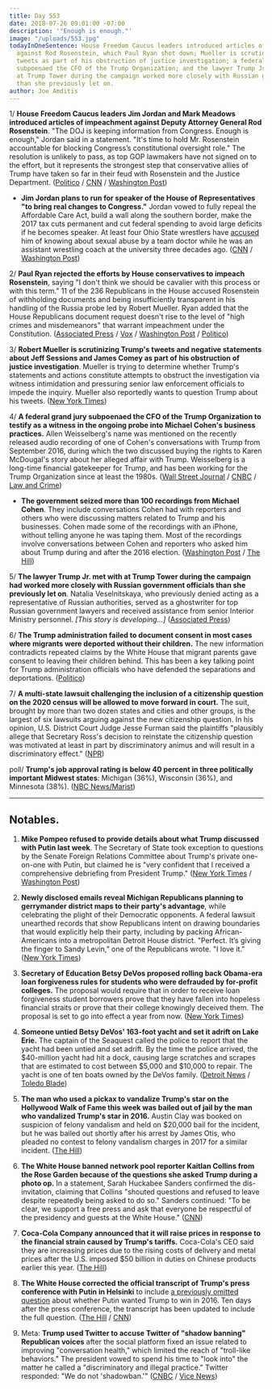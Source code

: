 ```yaml
---
title: Day 553
date: 2018-07-26 09:01:00 -07:00
description: '"Enough is enough."'
image: "/uploads/553.jpg"
todayInOneSentence: House Freedom Caucus leaders introduced articles of impeachment
  against Rod Rosenstein, which Paul Ryan shot down; Mueller is scrutinizing Trump's
  tweets as part of his obstruction of justice investigation; a federal grand jury
  subpoenaed the CFO of the Trump Organization; and the lawyer Trump Jr. met with
  at Trump Tower during the campaign worked more closely with Russian government officials
  than she previously let on.
author: Joe Amditis
---
```


1/ **House Freedom Caucus leaders Jim Jordan and Mark Meadows introduced articles of impeachment against Deputy Attorney General Rod Rosenstein**. "The DOJ is keeping information from Congress. Enough is enough," Jordan said in a statement. "It's time to hold Mr. Rosenstein accountable for blocking Congress’s constitutional oversight role." The resolution is unlikely to pass, as top GOP lawmakers have not signed on to the effort, but it represents the strongest step that conservative allies of Trump have taken so far in their feud with Rosenstein and the Justice Department. ([Politico](https://www.politico.com/story/2018/07/25/house-conservatives-move-to-impeach-rosenstein-743238) / [CNN](https://www.cnn.com/2018/07/25/politics/rosenstein-impeachment-resolution/index.html) / [Washington Post](https://www.washingtonpost.com/politics/conservative-lawmakers-introduce-resolution-calling-for-impeachment-of-rod-rosenstein-who-oversees-special-counsel-probe-on-russia/2018/07/25/fe8ee304-9060-11e8-bcd5-9d911c784c38_story.html?utm_term=.9008034423d8))

* **Jim Jordan plans to run for speaker of the House of Representatives "to bring real changes to Congress."** Jordan vowed to fully repeal the Affordable Care Act, build a wall along the southern border, make the 2017 tax cuts permanent and cut federal spending to avoid large deficits if he becomes speaker. At least four Ohio State wrestlers have [accused](https://whatthefuckjusthappenedtoday.com/2018/07/06/day-533/) him of knowing about sexual abuse by a team doctor while he was an assistant wrestling coach at the university three decades ago. ([CNN](https://www.cnn.com/2018/07/26/politics/jim-jordan-running-for-house-speaker/index.html) / [Washington Post](https://www.washingtonpost.com/powerpost/rep-jim-jordan-announces-bid-for-house-speaker/2018/07/26/be129c76-90ec-11e8-8322-b5482bf5e0f5_story.html))

2/ **Paul Ryan rejected the efforts by House conservatives to impeach Rosenstein**, saying "I don't think we should be cavalier with this process or with this term." 11 of the 236 Republicans in the House accused Rosenstein of withholding documents and being insufficiently transparent in his handling of the Russia probe led by Robert Mueller. Ryan added that the House Republicans document request doesn't rise to the level of "high crimes and misdemeanors" that warrant impeachment under the Constitution. ([Associated Press](https://apnews.com/e6cbb39c151c43ee8b60a99cf49f83c1/Ryan-opposes-Rosenstein-impeachment-try,-dooming-it-for-now) / [Vox](https://www.vox.com/2018/7/26/17616888/rod-rosenstein-impeachment-vote-trump-mueller) / [Washington Post](https://www.washingtonpost.com/politics/rep-scalise-says-he-supports-effort-by-conservative-lawmakers-to-impeach-rosenstein/2018/07/26/8bc90d44-90d4-11e8-bcd5-9d911c784c38_story.html) / [Politico](https://www.politico.com/story/2018/07/26/ryan-rejects-conservative-push-to-impeach-rosenstein-743487))

3/ **Robert Mueller is scrutinizing Trump's tweets and negative statements about Jeff Sessions and James Comey as part of his obstruction of justice investigation**. Mueller is trying to determine whether Trump's statements and actions constitute attempts to obstruct the investigation via witness intimidation and pressuring senior law enforcement officials to impede the inquiry. Mueller also reportedly wants to question Trump about his tweets. ([New York Times](https://www.nytimes.com/2018/07/26/us/politics/trump-tweets-mueller-obstruction.html))

4/ **A federal grand jury subpoenaed the CFO of the Trump Organization to testify as a witness in the ongoing probe into Michael Cohen's business practices.** Allen Weisselberg's name was mentioned on the recently released audio recording of one of Cohen's conversations with Trump from September 2016, during which the two discussed buying the rights to Karen McDougal's story about her alleged affair with Trump. Weisselberg is a long-time financial gatekeeper for Trump, and has been working for the Trump Organization since at least the 1980s. ([Wall Street Journal](https://www.wsj.com/articles/trump-organization-finance-chief-called-to-testify-before-federal-grand-jury-1532622947) / [CNBC](https://www.cnbc.com/2018/07/26/trump-org-cfo-called-to-grand-jury-to-testify-wsj.html) / [Law and Crime](https://lawandcrime.com/high-profile/a-witness-allen-weisselberg-in-the-michael-cohen-probe-has-been-named/))

* **The government seized more than 100 recordings from Michael Cohen**. They include conversations Cohen had with reporters and others who were discussing matters related to Trump and his businesses. Cohen made some of the recordings with an iPhone, without telling anyone he was taping them. Most of the recordings involve conversations between Cohen and reporters who asked him about Trump during and after the 2016 election. ([Washington Post](https://www.washingtonpost.com/politics/im-not-going-to-be-a-punching-bag-anymore-inside-michael-cohens-break-with-trump/2018/07/25/2471797a-9024-11e8-bcd5-9d911c784c38_story.html?noredirect=on&utm_term=.d610e9adf318) / [The Hill](http://thehill.com/blogs/blog-briefing-room/398939-government-seized-more-than-100-trump-related-tapes-from-cohen))

5/ **The lawyer Trump Jr. met with at Trump Tower during the campaign had worked more closely with Russian government officials than she previously let on**. Natalia Veselnitskaya, who previously denied acting as a representative of Russian authorities, served as a ghostwriter for top Russian government lawyers and received assistance from senior Interior Ministry personnel. *\[This story is developing...\]* ([Associated Press](https://apnews.com/4946c3cfaea04ce69a7e5bf2344c4a7a))

6/ **The Trump administration failed to document consent in most cases where migrants were deported without their children.** The new information contradicts repeated claims by the White House that migrant parents gave consent to leaving their children behind. This has been a key talking point for Trump administration officials who have defended the separations and deportations. ([Politico](https://www.politico.com/story/2018/07/25/deported-migrants-leaving-children-behind-712088))

7/ **A multi-state lawsuit challenging the inclusion of a citizenship question on the 2020 census will be allowed to move forward in court.** The suit, brought by more than two dozen states and cities and other groups, is the largest of six lawsuits arguing against the new citizenship question. In his opinion, U.S. District Court Judge Jesse Furman said the plaintiffs "plausibly allege that Secretary Ross's decision to reinstate the citizenship question was motivated at least in part by discriminatory animus and will result in a discriminatory effect." ([NPR](https://www.npr.org/2018/07/26/629773825/multi-state-lawsuit-against-census-citizenship-question-to-move-ahead?utm_source=twitter.com&utm_medium=social&utm_campaign=npr&utm_term=nprnews&utm_content=20180726))

poll/ **Trump's job approval rating is below 40 percent in three politically important Midwest states**: Michigan (36%), Wisconsin (36%), and Minnesota (38%). ([NBC News/Marist](https://www.nbcnews.com/politics/first-read/polls-trump-approval-sags-trio-midwest-states-n894556))

---

## Notables.

1. **Mike Pompeo refused to provide details about what Trump discussed with Putin last week**. The Secretary of State took exception to questions by the Senate Foreign Relations Committee about Trump's private one-on-one with Putin, but claimed he is "very confident that I received a comprehensive debriefing from President Trump." ([New York Times](https://www.nytimes.com/2018/07/25/us/politics/senate-pompeo-trump-putin-north-korea.html) / [Washington Post](https://www.washingtonpost.com/news/the-fix/wp/2018/07/26/pompeo-takes-trumps-word-on-the-putin-meeting-not-many-people-would/))

2. **Newly disclosed emails reveal Michigan Republicans planning to gerrymander district maps to their party's advantage**, while celebrating the plight of their Democratic opponents. A federal lawsuit unearthed records that show Republicans intent on drawing boundaries that would explicitly help their party, including by packing African-Americans into a metropolitan Detroit House district. "Perfect. It’s giving the finger to Sandy Levin,” one of the Republicans wrote. "I love it." ([New York Times](https://www.nytimes.com/2018/07/25/us/michigan-gerrymandering.html))

3. **Secretary of Education Betsy DeVos proposed rolling back Obama-era loan forgiveness rules for students who were defrauded by for-profit colleges.** The proposal would require that in order to receive loan forgiveness student borrowers prove that they have fallen into hopeless financial straits or prove that their college knowingly deceived them. The proposal is set to go into effect a year from now. ([New York Times](https://www.nytimes.com/2018/07/25/us/politics/betsy-devos-debt-relief-for-profit-colleges.html))

4. **Someone untied Betsy DeVos' 163-foot yacht and set it adrift on Lake Erie.** The captain of the Seaquest called the police to report that the yacht had been untied and set adrift. By the time the police arrived, the $40-million yacht had hit a dock, causing large scratches and scrapes that are estimated to cost between $5,000 and $10,000 to repair. The yacht is one of ten boats owned by the DeVos family. ([Detroit News](https://www.detroitnews.com/story/news/local/michigan/2018/07/26/political-insider-devos-yacht-adrift-ohio/832966002/) / [Toledo Blade](http://www.toledoblade.com/local/2018/07/25/DeVos-40-million-yacht-vandalized-at-Huron-dock-npr.html))

5. **The man who used a pickax to vandalize Trump's star on the Hollywood Walk of Fame this week was bailed out of jail by the man who vandalized Trump's star in 2016.** Austin Clay was booked on suspicion of felony vandalism and held on $20,000 bail for the incident, but he was bailed out shortly after his arrest by James Otis, who pleaded no contest to felony vandalism charges in 2017 for a similar incident. ([The Hill](http://thehill.com/blogs/blog-briefing-room/news/398893-man-who-vandalized-trumps-walk-of-fame-star-bailed-out-by-guy))

6. **The White House banned network pool reporter Kaitlan Collins from the Rose Garden because of the questions she asked Trump during a photo op.** In a statement, Sarah Huckabee Sanders confirmed the dis-invitation, claiming that Collins "shouted questions and refused to leave despite repeatedly being asked to do so." Sanders continued: "To be clear, we support a free press and ask that everyone be respectful of the presidency and guests at the White House." ([CNN](https://money.cnn.com/2018/07/25/media/white-house-kaitlan-collins-press-pool/index.html))

7. **Coca-Cola Company announced that it will raise prices in response to the financial strain caused by Trump's tariffs.** Coca-Cola's CEO said they are increasing prices due to the rising costs of delivery and metal prices after the U.S. imposed $50 billion in duties on Chinese products earlier this year. ([The Hill](http://thehill.com/policy/finance/398926-coca-cola-raises-soda-prices-due-to-tariffs))

8. **The White House corrected the official transcript of Trump's press conference with Putin in Helsinki** to include [a previously omitted question](https://www.politifact.com/truth-o-meter/article/2018/jul/25/trump-putin-and-case-missing-question/) about whether Putin wanted Trump to win in 2016. Ten days after the press conference, the transcript has been updated to include the full question. ([The Hill](http://thehill.com/homenews/administration/398961-white-house-corrects-official-transcript-to-show-putin-saying-he) / [CNN](https://www.cnn.com/2018/07/25/politics/trump-putin-transcript/index.html))

9. Meta: **Trump used Twitter to accuse Twitter of "shadow banning" Republican voices** after the social platform fixed an issue related to improving "conversation health," which limited the reach of "troll-like behaviors." The president vowed to spend his time to "look into" the matter he called a "discriminatory and illegal practice." Twitter responded: "We do not 'shadowban.'" ([CNBC](https://www.cnbc.com/2018/07/26/trump-accuses-twitter-of-silencing-republicans-and-calls-it-discrimin.html) / [Vice News](https://news.vice.com/en_us/article/vbj7w3/twitter-appears-to-have-fixed-search-problems-that-lowered-visibility-of-gop-lawmakers))